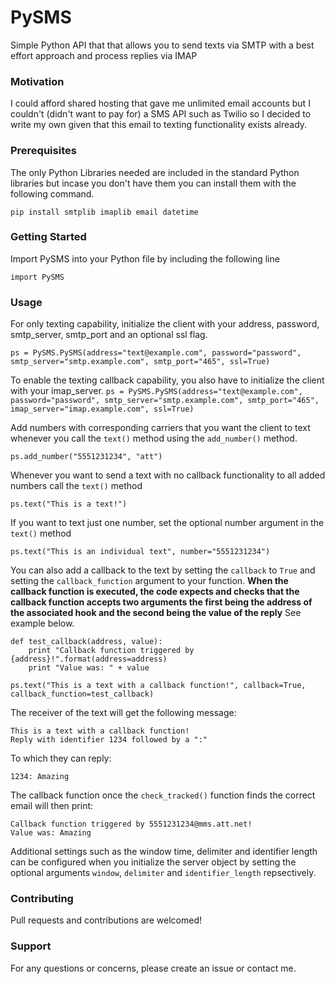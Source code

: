 # PySMS
Simple Python API that that allows you to send texts via SMTP with a best effort approach and process replies via IMAP

### Motivation
I could afford shared hosting that gave me unlimited email accounts but I couldn't (didn't want to pay for) a SMS API such as Twilio so I decided to write my own given that this email to texting functionality exists already.

### Prerequisites
The only Python Libraries needed are included in the standard Python libraries but incase you don't have them you can install them with the following command.

`pip install smtplib imaplib email datetime`


### Getting Started
Import PySMS into your Python file by including the following line 

`import PySMS`

### Usage
For only texting capability, initialize the client with your address, password, smtp_server, smtp_port and an optional ssl flag.

`ps = PySMS.PySMS(address="text@example.com", password="password", smtp_server="smtp.example.com", smtp_port="465", ssl=True)`

To enable the texting callback capability, you also have to initialize the client with your imap_server.
`ps = PySMS.PySMS(address="text@example.com", password="password", smtp_server="smtp.example.com", smtp_port="465", imap_server="imap.example.com", ssl=True)`

Add numbers with corresponding carriers that you want the client to text whenever you call the `text()` method using the `add_number()` method.

`ps.add_number("5551231234", "att")`

Whenever you want to send a text with no callback functionality to all added numbers call the `text()` method

`ps.text("This is a text!")`

If you want to text just one number, set the optional number argument in the `text()` method

`ps.text("This is an individual text", number="5551231234")`

You can also add a callback to the text by setting the `callback` to `True` and setting the `callback_function` argument to your function. **When the callback function is executed, the code expects and checks that the callback function  accepts two arguments the first being the address of the associated hook and the second being the value of the reply** See example below.

```
def test_callback(address, value):
	print "Callback function triggered by {address}!".format(address=address)
	print "Value was: " + value

ps.text("This is a text with a callback function!", callback=True, callback_function=test_callback)
```

The receiver of the text will get the following message:

```
This is a text with a callback function!Reply with identifier 1234 followed by a ":"
```

To which they can reply:

```
1234: Amazing
```

The callback function once the `check_tracked()` function finds the correct email will then print:

```
Callback function triggered by 5551231234@mms.att.net!
Value was: Amazing
```

Additional settings such as the window time, delimiter and identifier length can be configured when you initialize the server object by setting the optional arguments `window`, `delimiter` and `identifier_length` repsectively.

### Contributing
Pull requests and contributions are welcomed!

### Support
For any questions or concerns, please create an issue or contact me.
